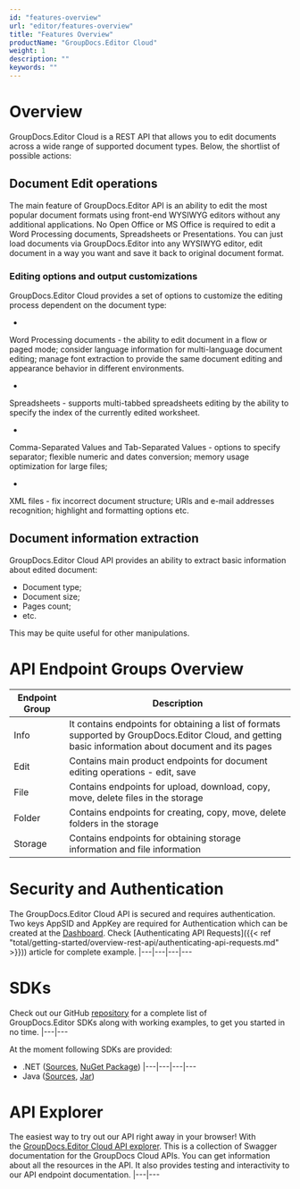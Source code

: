 ```yaml
---
id: "features-overview"
url: "editor/features-overview"
title: "Features Overview"
productName: "GroupDocs.Editor Cloud"
weight: 1
description: ""
keywords: ""
---
```




# Overview #

GroupDocs.Editor Cloud is a REST API that allows you to edit documents across a wide range of supported document types. Below, the shortlist of possible actions: 



## Document Edit operations ##

The main feature of GroupDocs.Editor API is an ability to edit the most popular document formats using front-end WYSIWYG editors without any additional applications. No Open Office or MS Office is required to edit a Word Processing documents, Spreadsheets or Presentations. You can just load documents via GroupDocs.Editor into any WYSIWYG editor, edit document in a way you want and save it back to original document format. 

### Editing options and output customizations ###

GroupDocs.Editor Cloud provides a set of options to customize the editing process dependent on the document type:

* 
Word Processing documents - the ability to edit document in a flow or paged mode; consider language information for multi-language document editing; manage font extraction to provide the same document editing and appearance behavior in different environments.

* 
Spreadsheets - supports multi-tabbed spreadsheets editing by the ability to specify the index of the currently edited worksheet.

* 
Comma-Separated Values and Tab-Separated Values - options to specify separator; flexible numeric and dates conversion; memory usage optimization for large files;

* 
XML files - fix incorrect document structure; URIs and e-mail addresses recognition; highlight and formatting options etc.


## Document information extraction ##

 



GroupDocs.Editor Cloud API provides an ability to extract basic information about edited document:

* Document type;
* Document size;
* Pages count;
* etc. 


This may be quite useful for other manipulations.


# API Endpoint Groups Overview #

|Endpoint Group|Description
|---|---
|Info|It contains endpoints for obtaining a list of formats supported by GroupDocs.Editor Cloud, and getting basic information about document and its pages
|Edit|Contains main product endpoints for document editing operations - edit, save
|File|Contains endpoints for upload, download, copy, move, delete files in the storage
|Folder|Contains endpoints for creating, copy, move, delete folders in the storage
|Storage|Contains endpoints for obtaining storage information and file information


# Security and Authentication #

The GroupDocs.Editor Cloud API is secured and requires authentication. Two keys AppSID and AppKey are required for Authentication which can be created at the [Dashboard](http://dashboard.groupdocs.cloud/). Check [Authenticating API Requests]({{< ref "total/getting-started/overview-rest-api/authenticating-api-requests.md" >}})) article for complete example. 
|---|---|---|---

# SDKs #

Check out our GitHub [repository](https://github.com/groupdocs-editor-cloud) for a complete list of GroupDocs.Editor SDKs along with working examples, to get you started in no time. 
|---|---

At the moment following SDKs are provided: 

* .NET ([Sources](https://github.com/groupdocs-editor-cloud/groupdocs-editor-cloud-dotnet), [NuGet Package](https://www.nuget.org/packages/GroupDocs.Editor-Cloud))
|---|---|---|---
* Java ([Sources](https://github.com/groupdocs-editor-cloud/groupdocs-editor-cloud-java), [Jar](https://repository.groupdocs.cloud/webapp/#/artifacts/browse/tree/General/repo/com/groupdocs/groupdocs-editor-cloud))

# API Explorer #

The easiest way to try out our API right away in your browser! With the [GroupDocs.Editor Cloud API explorer](https://apireference.groupdocs.cloud/editor/). This is a collection of Swagger documentation for the GroupDocs Cloud APIs. You can get information about all the resources in the API. It also provides testing and interactivity to our API endpoint documentation.
|---|---
